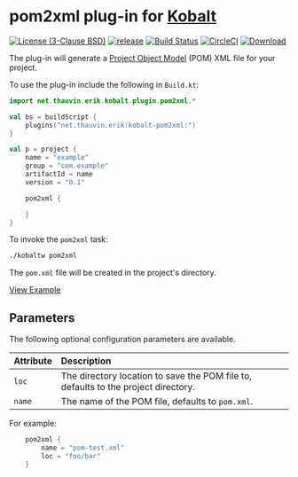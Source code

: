 # pom2xml plug-in for [Kobalt](http://beust.com/kobalt/home/index.html)

[![License (3-Clause BSD)](https://img.shields.io/badge/license-BSD%203--Clause-blue.svg?style=flat-square)](http://opensource.org/licenses/BSD-3-Clause) [![release](https://img.shields.io/github/release/ethauvin/kobalt-pom2xml.svg)](https://github.com/ethauvin/kobalt-pom2xml/releases/latest) [![Build Status](https://travis-ci.org/ethauvin/kobalt-pom2xml.svg?branch=master)](https://travis-ci.org/ethauvin/kobalt-pom2xml) [![CircleCI](https://circleci.com/gh/ethauvin/kobalt-pom2xml/tree/master.svg?style=shield)](https://circleci.com/gh/ethauvin/kobalt-pom2xml/tree/master) [![Download](https://api.bintray.com/packages/ethauvin/maven/kobalt-pom2xml/images/download.svg) ](https://bintray.com/ethauvin/maven/kobalt-pom2xml/_latestVersion)


The plug-in will generate a [Project Object Model](https://maven.apache.org/guides/introduction/introduction-to-the-pom.html) (POM) XML file for your project.

To use the plug-in include the following in `Build.kt`:

```kotlin
import net.thauvin.erik.kobalt.plugin.pom2xml.*

val bs = buildScript {
    plugins("net.thauvin.erik:kobalt-pom2xml:")
}

val p = project {
    name = "example"
    group = "com.example"
    artifactId = name
    version = "0.1"

    pom2xml {

    }
}
```

To invoke the `pom2xml` task:

```sh
./kobaltw pom2xml
```

The `pom.xml` file will be created in the project's directory.

[View Example](https://github.com/ethauvin/kobalt-pom2xml/blob/master/example/kobalt/src/Build.kt)

## Parameters

The following optional configuration parameters are available.

Attribute       | Description
:---------------|:----------------------------------------------------------------------------------
`loc`          | The directory location to save the POM file to, defaults to the project directory.
`name`           | The name of the POM file, defaults to `pom.xml`.

For example:

```kotlin
    pom2xml {
        name = "pom-test.xml"
        loc = "foo/bar"
    }
```